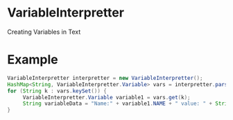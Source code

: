 # VariableInterpretter
Creating Variables in Text
# Example
```Java
VariableInterpretter interpretter = new VariableInterpretter();
HashMap<String, VariableInterpretter.Variable> vars = interpretter.parse("MyVariable = PI equals $PI;");
for (String k : vars.keySet()) {
     VariableInterpretter.Variable variable1 = vars.get(k);
     String variableData = "Name:" + variable1.NAME + " value: " + String.valueOf(variable1.VALUE);
}
```
